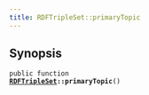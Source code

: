 ```yaml
---
title: RDFTripleSet::primaryTopic
---
```


## Synopsis

<code>public function <b><a href="RDFTripleSet">RDFTripleSet</a>::primaryTopic</b>()</code>

